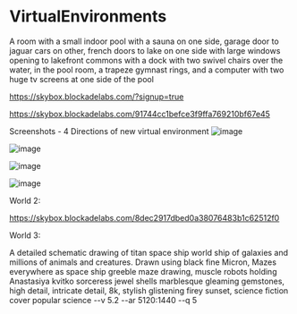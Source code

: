 # VirtualEnvironments

A room with a small indoor pool with a sauna on one side, garage door to jaguar cars on other, french doors to lake on one side with large windows opening to lakefront commons with a dock with two swivel chairs over the water, in the pool room, a trapeze gymnast rings, and a computer with two huge tv screens at one side of the pool

https://skybox.blockadelabs.com/?signup=true

https://skybox.blockadelabs.com/91744cc1befce3f9ffa769210bf67e45

Screenshots - 4 Directions of new virtual environment
![image](https://github.com/AaronCWacker/VirtualEnvironments/assets/30595158/2488dee3-9e7a-4aa0-bc44-b8e71b1f90e7)

![image](https://github.com/AaronCWacker/VirtualEnvironments/assets/30595158/b5f333fd-2eb6-42bb-9e37-9c45a44745e9)

![image](https://github.com/AaronCWacker/VirtualEnvironments/assets/30595158/07a4d50b-39ff-4829-8da6-b54afea6e41d)

![image](https://github.com/AaronCWacker/VirtualEnvironments/assets/30595158/9e40d2b6-faad-47d2-812b-5c1704ac5e86)


World 2:

https://skybox.blockadelabs.com/8dec2917dbed0a38076483b1c62512f0

World 3:

A detailed schematic drawing of titan space ship world ship of galaxies and millions of animals and creatures. Drawn using black fine Micron, Mazes everywhere as space ship greeble maze drawing, muscle robots holding Anastasiya kvitko sorceress jewel shells marblesque gleaming gemstones, high detail, intricate detail, 8k, stylish glistening firey sunset, science fiction cover popular science --v 5.2 --ar 5120:1440 --q 5



